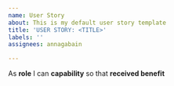 ```yaml
---
name: User Story
about: This is my default user story template
title: 'USER STORY: <TITLE>'
labels: ''
assignees: annagabain

---
```


As  **role** I can **capability** so that **received benefit**
